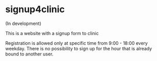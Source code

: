 # signup4clinic
(In development)

This is a website with a signup form to clinic

Registration is allowed only at specific time from 9:00 - 18:00 every weekday. There is no possibility to sign up for the hour that is already bound to another user.


